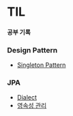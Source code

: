 # TIL

#### 공부 기록

### Design Pattern 
- [Singleton Pattern](https://github.com/SeokHyeMin/TIL/blob/main/Design%20Pattern/SingletonPattern.md)



### JPA
- [Dialect](https://github.com/SeokHyeMin/TIL/blob/main/JPA/Dialect.md)
- [영속성 관리](https://github.com/SeokHyeMin/TIL/blob/main/JPA/영속성관리.md)